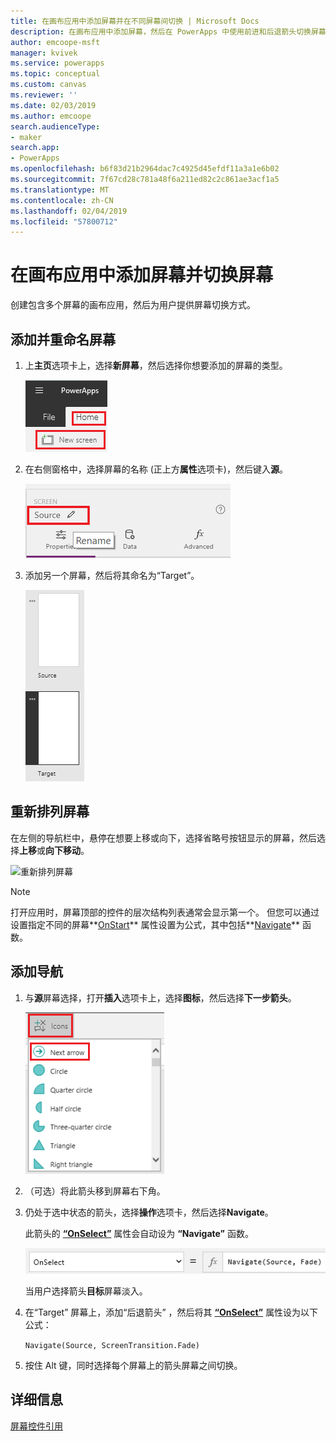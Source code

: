 ```yaml
---
title: 在画布应用中添加屏幕并在不同屏幕间切换 | Microsoft Docs
description: 在画布应用中添加屏幕，然后在 PowerApps 中使用前进和后退箭头切换屏幕
author: emcoope-msft
manager: kvivek
ms.service: powerapps
ms.topic: conceptual
ms.custom: canvas
ms.reviewer: ''
ms.date: 02/03/2019
ms.author: emcoope
search.audienceType:
- maker
search.app:
- PowerApps
ms.openlocfilehash: b6f83d21b2964dac7c4925d45efdf11a3a1e6b02
ms.sourcegitcommit: 7f67cd28c781a48f6a211ed82c2c861ae3acf1a5
ms.translationtype: MT
ms.contentlocale: zh-CN
ms.lasthandoff: 02/04/2019
ms.locfileid: "57800712"
---
```

# <a name="add-a-screen-to-a-canvas-app-and-navigate-between-screens"></a>在画布应用中添加屏幕并切换屏幕

创建包含多个屏幕的画布应用，然后为用户提供屏幕切换方式。

## <a name="add-and-rename-a-screen"></a>添加并重命名屏幕

1. 上**主页**选项卡上，选择**新屏幕**，然后选择你想要添加的屏幕的类型。

    ![“开始”选项卡上的“添加屏幕”选项](./media/add-screen-context-variables/add-screen.png)

2. 在右侧窗格中，选择屏幕的名称 (正上方**属性**选项卡)，然后键入**源**。

    ![重命名默认屏幕](./media/add-screen-context-variables/name-source-screen.png)

3. 添加另一个屏幕，然后将其命名为“Target”。

    ![左侧导航栏中有两个屏幕](./media/add-screen-context-variables/two-screens-in-nav.png)

## <a name="reorder-screens"></a>重新排列屏幕

在左侧的导航栏中，悬停在想要上移或向下，选择省略号按钮显示的屏幕，然后选择**上移**或**向下移动**。

![重新排列屏幕](./media/add-screen-context-variables/reorder-screen.png)

> [!NOTE]
> 打开应用时，屏幕顶部的控件的层次结构列表通常会显示第一个。 但您可以通过设置指定不同的屏幕**[OnStart](controls/control-screen.md)** 属性设置为公式，其中包括**[Navigate](functions/function-navigate.md)** 函数。

## <a name="add-navigation"></a>添加导航

1. 与**源**屏幕选择，打开**插入**选项卡上，选择**图标**，然后选择**下一步箭头**。  

    ![“插入”选项卡上的形状选项](./media/add-screen-context-variables/add-next-arrow.png)

2. （可选）将此箭头移到屏幕右下角。

3. 仍处于选中状态的箭头，选择**操作**选项卡，然后选择**Navigate**。

    此箭头的 **[“OnSelect”](controls/properties-core.md)** 属性会自动设为 **“Navigate”** 函数。

    ![“OnSelect”属性自动设为“Navigate”函数](./media/add-screen-context-variables/onselect-default.png)

    当用户选择箭头**目标**屏幕淡入。

4. 在“Target” 屏幕上，添加“后退箭头” ，然后将其 **[“OnSelect”](controls/properties-core.md)** 属性设为以下公式：

    `Navigate(Source, ScreenTransition.Fade)`

5. 按住 Alt 键，同时选择每个屏幕上的箭头屏幕之间切换。

## <a name="more-information"></a>详细信息

[屏幕控件引用](controls/control-screen.md)